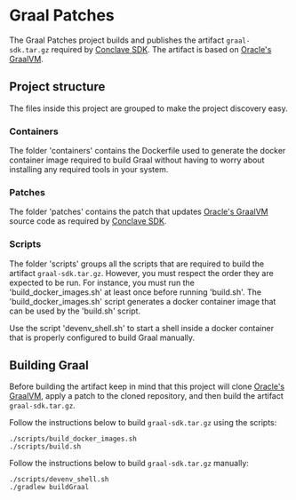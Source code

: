 # Graal Patches
The Graal Patches project builds and publishes the artifact `graal-sdk.tar.gz` required by [Conclave SDK](https://github.com/R3Conclave/conclave-sdk).
The artifact is based on [Oracle's GraalVM](https://github.com/oracle/graal). 

## Project structure
The files inside this project are grouped to make the project discovery easy.

### Containers
The folder 'containers' contains the Dockerfile used to generate the docker container image required to build Graal without
having to worry about installing any required tools in your system.

### Patches
The folder 'patches' contains the patch that updates [Oracle's GraalVM](https://github.com/oracle/graal) source code as 
required by [Conclave SDK](https://github.com/R3Conclave/conclave-sdk).

### Scripts
The folder 'scripts' groups all the scripts that are required to build the artifact `graal-sdk.tar.gz`. However, you must respect the
order they are expected to be run. For instance, you must run the 'build_docker_images.sh' at least once before running 
'build.sh'. The 'build_docker_images.sh' script generates a docker container image that can be used by the 'build.sh' script.

Use the script 'devenv_shell.sh' to start a shell inside a docker container that is properly configured to build Graal manually.

## Building Graal
Before building the artifact keep in mind that this project will clone [Oracle's GraalVM](https://github.com/oracle/graal), 
apply a patch to the cloned repository, and then build the artifact `graal-sdk.tar.gz`.

Follow the instructions below to build `graal-sdk.tar.gz` using the scripts:
```
./scripts/build_docker_images.sh
./scripts/build.sh
```

Follow the instructions below to build `graal-sdk.tar.gz` manually:
```
./scripts/devenv_shell.sh
./gradlew buildGraal
```
